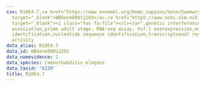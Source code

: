 ```yaml
---
csv: R10E4.7,<a href="https://www.ensembl.org/Homo_sapiens/Gene/Summary?db=core;g=WBGene00011203"
  target="_blank">WBGene00011203</a>,<a href="https://www.ncbi.nlm.nih.gov/pubmed/30894454"
  target="_blank"><i class="fas fa-file"></i></a>",genetic interference,functional
  association,prime adult stage, RNA-seq assay, hsf-1 overexpression,nucleotide sequence
  identification,nucleotide sequence identification,transcriptional regulation,up-regulates
  activity
data_alias: R10E4.7
data_id: WBGene00011203
data_numevidence: 1
data_species: Caenorhabditis elegans
data_taxid: '6239'
title: R10E4.7
---
```

